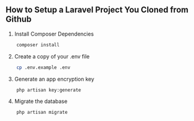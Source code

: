 ## How to Setup a Laravel Project You Cloned from Github

1. Install Composer Dependencies
```sh
    composer install
```

2. Create a copy of your .env file
```sh
    cp .env.example .env
```

3. Generate an app encryption key
```sh
    php artisan key:generate
```

4. Migrate the database
```sh
    php artisan migrate
```
